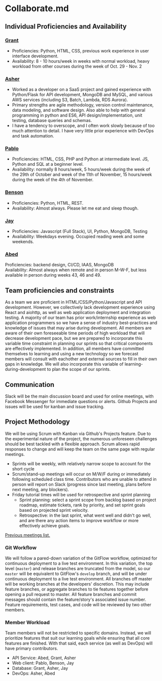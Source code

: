 # Collaborate.md

## Individual Proficiencies and Availability
### [Grant](https://github.com/wonggran)
* Proficiencies: Python, HTML, CSS, previous work experience in user interface development.  
* Availability: 8 - 10 hours/week in weeks with normal workload, heavy workload from other courses during the week of Oct. 29 - Nov. 2

### [Asher](https://github.com/asher-dev)
* Worked as a developer on a SaaS project and gained experience with Python/Flask for API development, MongoDB and MySQL, and various AWS services (including S3, Batch, Lambda, RDS Aurora).
* Primary strengths are agile methodology, version control maintenance, data modeling, and software design. Also able to help with general programming in python and ES6, API design/implementation, unit testing, database queries and schemas.
* I have a tendency to overscope, and I often work slowly because of too much attention to detail. I have very little prior experience with DevOps and task automation.

### [Pablo](https://github.com/pablolluchr)
* Proficiencies: HTML, CSS, PHP and Python at intermediate level. JS, Python and SQL at a beginner level.
* Availability: normally 8 hours/week, 5 hours/week during the week of the 29th of October and week of the 11th of November, 15 hours/week during the week of the 4th of November.

### [Benson](https://github.com/bensonchan)
* Proficiencies: Python, HTML, REST.  
* Availability: Almost always. Please let me eat and sleep though.

### [Jay](https://github.com/JZ6)
* Proficiencies: Javascript (Full Stack), UI, Python, MongoDB, Testing
* Availability: Weekdays evening. Occupied reading week and some weekends.

### [Abed](https://github.com/abedef)
Proficiencies: backend design, CI/CD, IAAS, MongoDB  
Availability: Almost always when remote and in person M-W-F, but less available in person during weeks 43, 46 and 49.

## Team proficiencies and constraints
As a team we are proficient in HTML/CSS/Python/Javascript and API development. However, we collectively lack development experience using React and aiohttp, as well as web application deployment and integration testing. A majority of our team has prior work/internship experience as web application programmers so we have a sense of industry best-practices and knowledge of issues that may arise during development. All members are aware of their own foreseeable time periods of high workload that will decrease development pace, but we are prepared to incorporate this variable time constraint in planning our sprints so that critical components are effectively implemented. In addition, all members have committed themselves to learning and using a new technology so we forecast members will consult with eachother and external sources to fill in their own gaps in knowledge. We will also incorporate this variable of learning-during-development to plan the scope of our sprints.

## Communication
Slack will be the main discussion board and used for online meetings, with Facebook Messenger for immediate questions or alerts. Github Projects and issues will be used for kanban and issue tracking.

## Project Methodology
We will be using Scrum with Kanban via Github's Projects feature. Due to the experimental nature of the project, the numerous unforeseen challenges should be best tackled with a flexible approach. Scrum allows rapid responses to change and will keep the team on the same page with regular meetings.
* Sprints will be weekly, with relatively narrow scope to account for the short cycle
* Scrum/stand-up meetings will occur on M/W/F during or immediately following scheduled class time. Contributors who are unable to attend in person will report on Slack (progress since last meeting, plans before next meeting, any blockers).
* Friday tutorial times will be used for retrospective and sprint planning
  * Sprint planning: select a sprint scope from backlog based on project roadmap, estimate tickets, rank by priority, and set sprint goals based on projected sprint velocity.
  * Retrospective: in the last sprint, what went well and didn't go well, and are there any action items to improve workflow or more effectively achieve goals.

[Previous meetings list.](Meetings.md)

### Git Workflow
We will follow a pared-down variation of the GitFlow workflow, optimized for continuous deployment to a live test environment. In this variation, the top level (`master`) and release branches are truncated from the model, so our `master` will be equivalent to GitFlow's `develop` branch, and will be under continuous deployment to a live test environment. All branches off master will be working branches at the developers' discretion. This may include feature branches, or aggregate branches to tie features together before opening a pull request to master. All feature branches and commit messages should contain the feature/story's associated issue number. Feature requirements, test cases, and code will be reviewed by two other members.

### Member Workload
Team members will not be restricted to specific domains. Instead, we will prioritize features that suit our learning goals while ensuring that all core features are finished. With that said, each service (as well as DevOps) will have primary contributors.
* API Service: Abed, Grant, Asher
* Web client: Pablo, Benson, Jay
* Database: Grant, Asher, Jay
* DevOps: Asher, Abed